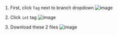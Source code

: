 1. First, click `Tag` next to branch dropdown
![image](https://github.com/user-attachments/assets/323b2937-bdfe-418b-b756-4600bd9ce1e3)

2. Click `iot` tag
![image](https://github.com/user-attachments/assets/b7f4f0a0-9aca-4540-b5ff-97ffd59dbc80)

3. Download these 2 files
![image](https://github.com/user-attachments/assets/85949548-0e1d-4b80-a9a3-4f4cb82e607b)

